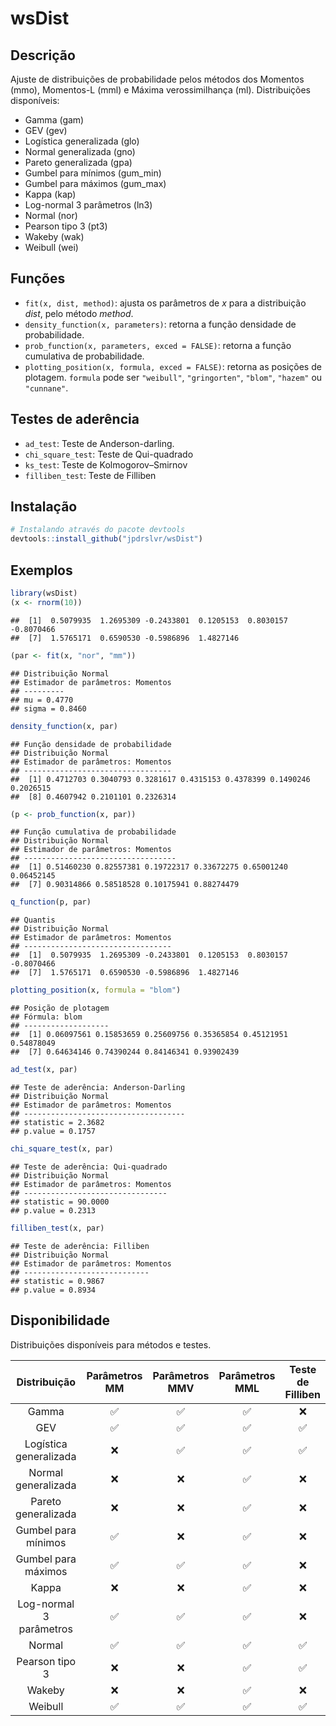 
# wsDist

## Descrição

Ajuste de distribuições de probabilidade pelos métodos dos Momentos (mmo), Momentos-L (mml) e Máxima verossimilhança (ml).
Distribuições disponíveis:

  - Gamma (gam)
  - GEV (gev)
  - Logística generalizada (glo)
  - Normal generalizada (gno)
  - Pareto generalizada (gpa)
  - Gumbel para mínimos (gum_min)
  - Gumbel para máximos (gum_max)
  - Kappa (kap)
  - Log-normal 3 parâmetros (ln3)
  - Normal (nor)
  - Pearson tipo 3 (pt3)
  - Wakeby (wak)
  - Weibull (wei)
  
## Funções
  - `fit(x, dist, method)`: ajusta os parâmetros de *x* para a distribuição *dist*, pelo método *method*. 
  - `density_function(x, parameters)`: retorna a função densidade de probabilidade.
  - `prob_function(x, parameters, exced = FALSE)`: retorna a função cumulativa de probabilidade.
  - `plotting_position(x, formula, exced = FALSE)`: retorna as posições de plotagem. `formula` pode ser `"weibull"`, `"gringorten"`, `"blom"`, `"hazem"` ou `"cunnane"`.


## Testes de aderência
 - `ad_test`: Teste de Anderson-darling.
 - `chi_square_test`: Teste de Qui-quadrado
 - `ks_test`: Teste de Kolmogorov–Smirnov
 - `filliben_test`: Teste de Filliben
  

## Instalação

``` r
# Instalando através do pacote devtools
devtools::install_github("jpdrslvr/wsDist")
```

## Exemplos

```r
library(wsDist)
(x <- rnorm(10))
```

```
##  [1]  0.5079935  1.2695309 -0.2433801  0.1205153  0.8030157 -0.8070466
##  [7]  1.5765171  0.6590530 -0.5986896  1.4827146
```

```r
(par <- fit(x, "nor", "mm"))
```

```
## Distribuição Normal
## Estimador de parâmetros: Momentos
## --------- 
## mu = 0.4770
## sigma = 0.8460
```

```r
density_function(x, par)
```

```
## Função densidade de probabilidade
## Distribuição Normal
## Estimador de parâmetros: Momentos
## --------------------------------- 
##  [1] 0.4712703 0.3040793 0.3281617 0.4315153 0.4378399 0.1490246 0.2026515
##  [8] 0.4607942 0.2101101 0.2326314
```

```r
(p <- prob_function(x, par))
```

```
## Função cumulativa de probabilidade
## Distribuição Normal
## Estimador de parâmetros: Momentos
## ---------------------------------- 
##  [1] 0.51460230 0.82557381 0.19722317 0.33672275 0.65001240 0.06452145
##  [7] 0.90314866 0.58518528 0.10175941 0.88274479
```

```r
q_function(p, par)
```

```
## Quantis
## Distribuição Normal
## Estimador de parâmetros: Momentos
## --------------------------------- 
##  [1]  0.5079935  1.2695309 -0.2433801  0.1205153  0.8030157 -0.8070466
##  [7]  1.5765171  0.6590530 -0.5986896  1.4827146
```

```r
plotting_position(x, formula = "blom")
```

```
## Posição de plotagem
## Fórmula: blom
## ------------------- 
##  [1] 0.06097561 0.15853659 0.25609756 0.35365854 0.45121951 0.54878049
##  [7] 0.64634146 0.74390244 0.84146341 0.93902439
```

```r
ad_test(x, par)
```

```
## Teste de aderência: Anderson-Darling
## Distribuição Normal
## Estimador de parâmetros: Momentos
## ------------------------------------ 
## statistic = 2.3682
## p.value = 0.1757
```

```r
chi_square_test(x, par)
```

```
## Teste de aderência: Qui-quadrado
## Distribuição Normal
## Estimador de parâmetros: Momentos
## -------------------------------- 
## statistic = 90.0000
## p.value = 0.2313
```

```r
filliben_test(x, par)
```

```
## Teste de aderência: Filliben
## Distribuição Normal
## Estimador de parâmetros: Momentos
## ---------------------------- 
## statistic = 0.9867
## p.value = 0.8934
```
## Disponibilidade

Distribuições disponíveis para métodos e testes.

|      Distribuição       | Parâmetros MM | Parâmetros MMV | Parâmetros MML | Teste de Filliben |
|:-----------------------:|:-------------:|:--------------:|:--------------:|:-----------------:|
|          Gamma          |      ✅       |       ✅       |       ✅       |        ❌         |
|           GEV           |      ✅       |       ✅       |       ✅       |        ✅         |
| Logística generalizada  |      ❌       |       ✅       |       ✅       |        ✅         |
|   Normal generalizada   |      ❌       |       ❌       |       ✅       |        ❌         |
|   Pareto generalizada   |      ❌       |       ❌       |       ✅       |        ❌         |
|   Gumbel para mínimos   |      ✅       |       ❌       |       ✅       |        ❌         |
|   Gumbel para máximos   |      ✅       |       ✅       |       ✅       |        ❌         |
|          Kappa          |      ❌       |       ❌       |       ✅       |        ❌         |
| Log-normal 3 parâmetros |      ✅       |       ✅       |       ✅       |        ❌         |
|         Normal          |      ✅       |       ✅       |       ✅       |        ✅         |
|     Pearson tipo 3      |      ❌       |       ❌       |       ✅       |        ✅         |
|         Wakeby          |      ❌       |       ❌       |       ✅       |        ❌         |
|         Weibull         |      ✅       |       ✅       |       ✅       |        ✅         |
